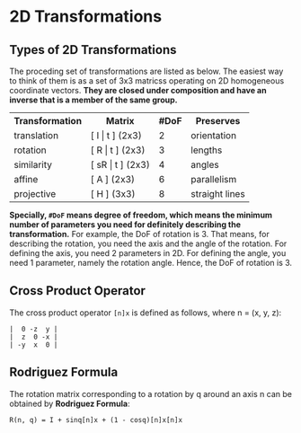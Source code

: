 # 2D Transformations


## Types of 2D Transformations

The proceding set of transformations are listed as below. The easiest way to think of them is as a set of 3x3 matricss operating on 2D homogeneous coordinate vectors. **They are closed under composition and have an inverse that is a member of the same group.**

<table style="margin: 0 auto">
  <tr>
    <th>Transformation</th>
    <th>Matrix</th>
    <th>#DoF</th>
    <th>Preserves</th>
  </tr>
  <tr>
    <td>translation</td>
    <td>[ I | t ] (2x3)</td>
    <td>2</td>
    <td>orientation</td>
  </tr>
  <tr>
    <td>rotation</td>
    <td>[ R | t ] (2x3)</td>
    <td>3</td>
    <td>lengths</td>
  </tr>
  <tr>
    <td>similarity</td>
    <td>[ sR | t ] (2x3)</td>
    <td>4</td>
    <td>angles</td>
  </tr>
  <tr>
    <td>affine</td>
    <td>[ A ] (2x3)</td>
    <td>6</td>
    <td>parallelism</td>
  </tr>
  <tr>
    <td>projective</td>
    <td>[ H ] (3x3)</td>
    <td>8</td>
    <td>straight lines</td>
  </tr>
</table>

**Specially, `#DoF` means degree of freedom, which means the minimum number of parameters you need for definitely describing the transformation.** For example, the DoF of rotation is 3. That means, for describing the rotation, you need the axis and the angle of the rotation. For defining the axis, you need 2 parameters in 2D. For defining the angle, you need 1 parameter, namely the rotation angle. Hence, the DoF of rotation is 3.


## Cross Product Operator

The cross product operator `[n]x` is defined as follows, where n = (x, y, z):

    |  0 -z  y |
    |  z  0 -x |
    | -y  x  0 |


## Rodriguez Formula

The rotation matrix corresponding to a rotation by q around an axis n can be obtained by **Rodriguez Formula**:

    R(n, q) = I + sinq[n]x + (1 - cosq)[n]x[n]x
